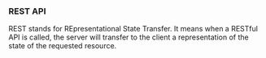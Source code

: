 ### REST API

REST stands for REpresentational State Transfer.
It means when a RESTful API is called, the server will transfer to the client a representation of the state of the requested resource.
